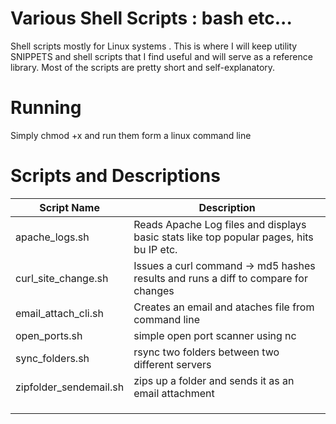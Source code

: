 # Various Shell Scripts : bash etc... 
Shell scripts mostly for Linux systems . This is where I will keep utility SNIPPETS and shell scripts that I find useful and will serve as a reference library.
Most of the scripts are pretty short and self-explanatory.

# Running
Simply chmod +x <scriptname > and run them form a linux command line
  
# Scripts and Descriptions

| Script Name  | Description   |
|---|---|
|  apache_logs.sh |  Reads Apache Log files and displays basic stats like top popular pages, hits bu IP etc.  |
|  curl_site_change.sh |  Issues a curl command -> md5 hashes results and runs a diff to compare for changes |
|  email_attach_cli.sh | Creates an email and ataches file from command line  |
|  open_ports.sh |  simple open port scanner using nc |
|  sync_folders.sh | rsync two folders between two different servers  |
|  zipfolder_sendemail.sh | zips up a folder and sends it as an email attachment  |
|   |   |
|   |   |
|   |   |
